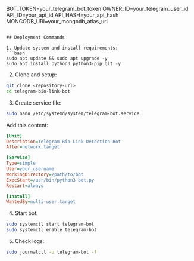 BOT_TOKEN=your_telegram_bot_token
OWNER_ID=your_telegram_user_id
API_ID=your_api_id
API_HASH=your_api_hash
MONGODB_URI=your_mongodb_atlas_uri
```

## Deployment Commands

1. Update system and install requirements:
```bash
sudo apt update && sudo apt upgrade -y
sudo apt install python3 python3-pip git -y
```

2. Clone and setup:
```bash
git clone <repository-url>
cd telegram-bio-link-bot
```

3. Create service file:
```bash
sudo nano /etc/systemd/system/telegram-bot.service
```

Add this content:
```ini
[Unit]
Description=Telegram Bio Link Detection Bot
After=network.target

[Service]
Type=simple
User=your_username
WorkingDirectory=/path/to/bot
ExecStart=/usr/bin/python3 bot.py
Restart=always

[Install]
WantedBy=multi-user.target
```

4. Start bot:
```bash
sudo systemctl start telegram-bot
sudo systemctl enable telegram-bot
```

5. Check logs:
```bash
sudo journalctl -u telegram-bot -f

